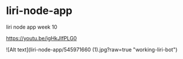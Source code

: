 # liri-node-app
liri node app week 10 

https://youtu.be/igHkJIfPLG0 



![Alt text](liri-node-app/545971660 (1).jpg?raw=true "working-liri-bot")

